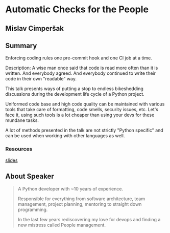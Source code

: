 # Automatic Checks for the People

## Mislav Cimperšak

## Summary

Enforcing coding rules one pre-commit hook and one CI job at a time.

Description:
A wise man once said that code is read more often than it is written. And everybody agreed. And everybody continued to write their code in their own "readable" way.

This talk presents ways of putting a stop to endless bikeshedding discussions during the development life cycle of a Python project.

Uniformed code base and high code quality can be maintained with various tools that take care of formatting, code smells, security issues, etc. Let's face it, using such tools is a lot cheaper than using your devs for these mundane tasks.

A lot of methods presented in the talk are not strictly "Python specific" and can be used when working with other languages as well.

### Resources

[slides](https://mislavcimpersak.github.io/automatic-checks-for-the-people-talk/)

## About Speaker

> A Python developer with ~10 years of experience.
>
> Responsible for everything from software architecture, team management, project planning, mentoring to straight down programming.
>
> In the last few years rediscovering my love for devops and finding a new mistress called People management.
